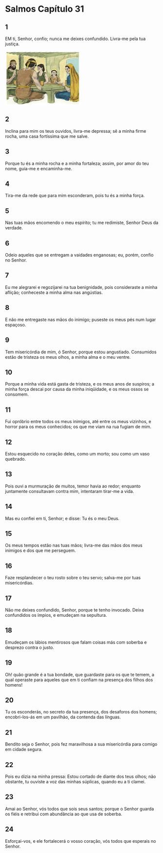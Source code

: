 # Salmos Capítulo 31

## 1
EM ti, Senhor, confio; nunca me deixes confundido. Livra-me pela tua justiça.

![](../.img/Sl/31/1-0.jpg)

## 2
Inclina para mim os teus ouvidos, livra-me depressa; sê a minha firme rocha, uma casa fortíssima que me salve.

## 3
Porque tu és a minha rocha e a minha fortaleza; assim, por amor do teu nome, guia-me e encaminha-me.

## 4
Tira-me da rede que para mim esconderam, pois tu és a minha força.

## 5
Nas tuas mãos encomendo o meu espírito; tu me redimiste, Senhor Deus da verdade.

## 6
Odeio aqueles que se entregam a vaidades enganosas; eu, porém, confio no Senhor.

## 7
Eu me alegrarei e regozijarei na tua benignidade, pois consideraste a minha aflição; conheceste a minha alma nas angústias.

## 8
E não me entregaste nas mãos do inimigo; puseste os meus pés num lugar espaçoso.

## 9
Tem misericórdia de mim, ó Senhor, porque estou angustiado. Consumidos estão de tristeza os meus olhos, a minha alma e o meu ventre.

## 10
Porque a minha vida está gasta de tristeza, e os meus anos de suspiros; a minha força descai por causa da minha iniqüidade, e os meus ossos se consomem.

## 11
Fui opróbrio entre todos os meus inimigos, até entre os meus vizinhos, e horror para os meus conhecidos; os que me viam na rua fugiam de mim.

## 12
Estou esquecido no coração deles, como um morto; sou como um vaso quebrado.

## 13
Pois ouvi a murmuração de muitos, temor havia ao redor; enquanto juntamente consultavam contra mim, intentaram tirar-me a vida.

## 14
Mas eu confiei em ti, Senhor; e disse: Tu és o meu Deus.

## 15
Os meus tempos estão nas tuas mãos; livra-me das mãos dos meus inimigos e dos que me perseguem.

## 16
Faze resplandecer o teu rosto sobre o teu servo; salva-me por tuas misericórdias.

## 17
Não me deixes confundido, Senhor, porque te tenho invocado. Deixa confundidos os ímpios, e emudeçam na sepultura.

## 18
Emudeçam os lábios mentirosos que falam coisas más com soberba e desprezo contra o justo.

## 19
Oh! quão grande é a tua bondade, que guardaste para os que te temem, a qual operaste para aqueles que em ti confiam na presença dos filhos dos homens!

## 20
Tu os esconderás, no secreto da tua presença, dos desaforos dos homens; encobri-los-ás em um pavilhão, da contenda das línguas.

## 21
Bendito seja o Senhor, pois fez maravilhosa a sua misericórdia para comigo em cidade segura.

## 22
Pois eu dizia na minha pressa: Estou cortado de diante dos teus olhos; não obstante, tu ouviste a voz das minhas súplicas, quando eu a ti clamei.

## 23
Amai ao Senhor, vós todos que sois seus santos; porque o Senhor guarda os fiéis e retribui com abundância ao que usa de soberba.

## 24
Esforçai-vos, e ele fortalecerá o vosso coração, vós todos que esperais no Senhor.

